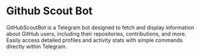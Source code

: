 # Github Scout Bot
GitHubScoutBot is a Telegram bot designed to fetch and display information about GitHub users, including their repositories, contributions, and more. Easily access detailed profiles and activity stats with simple commands directly within Telegram.
